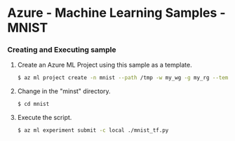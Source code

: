 # Azure - Machine Learning Samples - MNIST

### Creating and Executing sample
1) Create an Azure ML Project using this sample as a template.
    ```sh
    $ az ml project create -n mnist --path /tmp -w my_wg -g my_rg --template-url https://github.com/Azure/MachineLearningSamples-mnist
    ```
2) Change in the "minst" directory.
    ```sh
	$ cd mnist
    ```
3) Execute the script.
    ```sh
    $ az ml experiment submit -c local ./mnist_tf.py
    ```


